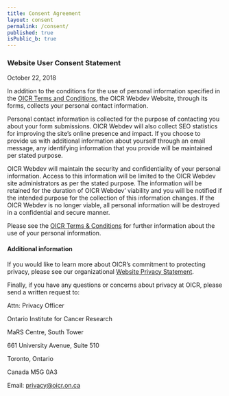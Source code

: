 ```yaml
---
title: Consent Agreement
layout: consent
permalink: /consent/
published: true
isPublic_b: true
---
```


### Website User Consent Statement

October 22, 2018

In addition to the conditions for the use of personal information specified in the [OICR Terms and Conditions](https://oicr.on.ca/terms-and-conditions/), the OICR Webdev Website, through its forms, collects your personal contact information.

Personal contact information is collected for the purpose of contacting you about your form submissions. OICR Webdev will also collect SEO statistics for improving the site’s online presence and impact. If you choose to provide us with additional information about yourself through an email message, any identifying information that you provide will be maintained per stated purpose.

OICR Webdev will maintain the security and confidentiality of your personal information. Access to this information will be limited to the OICR Webdev site administrators as per the stated purpose. The information will be retained for the duration of OICR Webdev’ viability and you will be notified if the intended purpose for the collection of this information changes. If the OICR Webdev is no longer viable, all personal information will be destroyed in a confidential and secure manner.

Please see the [OICR Terms & Conditions](https://oicr.on.ca/terms-and-conditions/) for further information about the use of your personal information.

#### Additional information

If you would like to learn more about OICR’s commitment to protecting privacy, please see our organizational [Website Privacy Statement](https://oicr.on.ca/website-privacy-statement/).

Finally, if you have any questions or concerns about privacy at OICR, please send a written request to:

Attn: Privacy Officer

Ontario Institute for Cancer Research

MaRS Centre, South Tower

661 University Avenue, Suite 510

Toronto, Ontario

Canada M5G 0A3

Email: [privacy@oicr.on.ca](mailto:privacy@oicr.on.ca)
